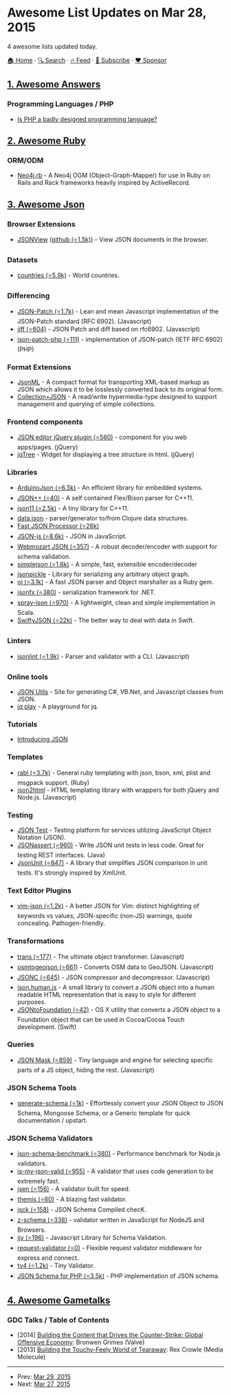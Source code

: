 # Awesome List Updates on Mar 28, 2015

4 awesome lists updated today.

[🏠 Home](/README.md) · [🔍 Search](https://www.trackawesomelist.com/search/) · [🔥 Feed](https://www.trackawesomelist.com/rss.xml) · [📮 Subscribe](https://trackawesomelist.us17.list-manage.com/subscribe?u=d2f0117aa829c83a63ec63c2f&id=36a103854c) · [❤️  Sponsor](https://github.com/sponsors/theowenyoung)



## [1. Awesome Answers](/content/cyberglot/awesome-answers/README.md)

### Programming Languages / PHP

*   [Is PHP a badly designed programming language?](http://qr.ae/QVSuX)

## [2. Awesome Ruby](/content/markets/awesome-ruby/README.md)

### ORM/ODM

*   [Neo4j.rb](http://neo4jrb.io) - A Neo4j OGM (Object-Graph-Mapper) for use in Ruby on Rails and Rack frameworks heavily inspired by ActiveRecord.

## [3. Awesome Json](/content/burningtree/awesome-json/README.md)

### Browser Extensions

*   [JSONView](https://addons.mozilla.org/en-US/firefox/addon/jsonview/) ([github (⭐1.5k)](https://github.com/bhollis/jsonview)) - View JSON documents in the browser.

### Datasets

*   [countries (⭐5.9k)](https://github.com/mledoze/countries) - World countries.

### Differencing

*   [JSON-Patch (⭐1.7k)](https://github.com/Starcounter-Jack/JSON-Patch) - Lean and mean Javascript implementation of the JSON-Patch standard (RFC 6902). (Javascript)
*   [jiff (⭐604)](https://github.com/cujojs/jiff) - JSON Patch and diff based on rfc6902. (Javascript)
*   [json-patch-php (⭐111)](https://github.com/mikemccabe/json-patch-php) - implementation of JSON-patch (IETF RFC 6902) (PHP)

### Format Extensions

*   [JsonML](http://www.jsonml.org/) - A compact format for transporting XML-based markup as JSON which allows it to be losslessly converted back to its original form.
*   [Collection+JSON](http://amundsen.com/media-types/collection/) - A read/write hypermedia-type designed to support management and querying of simple collections.

### Frontend components

*   [JSON editor jQuery plugin (⭐560)](https://github.com/DavidDurman/FlexiJsonEditor) - component for you web apps/pages. (jQuery)
*   [jqTree](http://mbraak.github.io/jqTree/) - Widget for displaying a tree structure in html. (jQuery)

### Libraries

*   [ArduinoJson (⭐6.5k)](https://github.com/bblanchon/ArduinoJson) - An efficient library for embedded systems.
*   [JSON++ (⭐40)](https://github.com/tunnuz/json) - A self contained Flex/Bison parser for C++11.
*   [json11 (⭐2.5k)](https://github.com/dropbox/json11) - A tiny library for C++11.
*   [data.json](https://github.com/clojure/data.json) - parser/generator to/from Clojure data structures.
*   [Fast JSON Processor (⭐26k)](https://github.com/alibaba/fastjson)
*   [JSON-js (⭐8.6k)](https://github.com/douglascrockford/JSON-js) - JSON in JavaScript.
*   [Webmozart JSON (⭐357)](https://github.com/webmozart/json) - A robust decoder/encoder with support for schema validation.
*   [simplejson (⭐1.6k)](https://github.com/simplejson/simplejson) - A simple, fast, extensible encoder/decoder
*   [jsonpickle](http://jsonpickle.github.io/) - Library for serializing any arbitrary object graph.
*   [oj (⭐3.1k)](https://github.com/ohler55/oj) - A fast JSON parser and Object marshaller as a Ruby gem.
*   [jsonfx (⭐380)](https://github.com/jsonfx/jsonfx) - serialization framework for .NET.
*   [spray-json (⭐970)](https://github.com/spray/spray-json) - A lightweight, clean and simple implementation in Scala.
*   [SwiftyJSON (⭐22k)](https://github.com/SwiftyJSON/SwiftyJSON) - The better way to deal with data in Swift.

### Linters

*   [jsonlint (⭐1.9k)](https://github.com/zaach/jsonlint) - Parser and validator with a CLI. (Javascript)

### Online tools

*   [JSON Utils](http://jsonutils.com/) - Site for generating C#, VB.Net, and Javascript classes from JSON.
*   [jq play](https://jqplay.org/) - A playground for jq.

### Tutorials

*   [Introducing JSON](http://json.org/)

### Templates

*   [rabl (⭐3.7k)](https://github.com/nesquena/rabl) - General ruby templating with json, bson, xml, plist and msgpack support. (Ruby)
*   [json2html](http://json2html.com/) - HTML templating library with wrappers for both jQuery and Node.js. (Javascript)

### Testing

*   [JSON Test](http://www.jsontest.com/) - Testing platform for services utilizing JavaScript Object Notation (JSON).
*   [JSONassert (⭐960)](https://github.com/skyscreamer/JSONassert) - Write JSON unit tests in less code. Great for testing REST interfaces. (Java)
*   [JsonUnit (⭐847)](https://github.com/lukas-krecan/JsonUnit) - A library that simplifies JSON comparison in unit tests. It's strongly inspired by XmlUnit.

### Text Editor Plugins

*   [vim-json (⭐1.2k)](https://github.com/elzr/vim-json) - A better JSON for Vim: distinct highlighting of keywords vs values, JSON-specific (non-JS) warnings, quote concealing. Pathogen-friendly.

### Transformations

*   [trans (⭐177)](https://github.com/gabesoft/trans) - The ultimate object transformer. (Javascript)
*   [osmtogeojson (⭐661)](https://github.com/tyrasd/osmtogeojson) - Converts OSM data to GeoJSON. (Javascript)
*   [JSONC (⭐645)](https://github.com/tcorral/JSONC) - JSON compressor and decompressor. (Javascript)
*   [json.human.js](http://marianoguerra.github.io/json.human.js/) - A small library to convert a JSON object into a human readable HTML representation that is easy to style for different purposes.
*   [JSONtoFoundation (⭐42)](https://github.com/fmscode/JSONtoFoundation) - OS X utility that converts a JSON object to a Foundation object that can be used in Cocoa/Cocoa Touch development. (Swift)

### Queries

*   [JSON Mask (⭐859)](https://github.com/nemtsov/json-mask) - Tiny language and engine for selecting specific parts of a JS object, hiding the rest. (Javascript)

### JSON Schema Tools

*   [generate-schema (⭐1k)](https://github.com/Nijikokun/generate-schema) - Effortlessly convert your JSON Object to JSON Schema, Mongoose Schema, or a Generic template for quick documentation / upstart.

### JSON Schema Validators

*   [json-schema-benchmark (⭐380)](https://github.com/ebdrup/json-schema-benchmark) - Performance benchmark for Node.js validators.
*   [is-my-json-valid (⭐955)](https://github.com/mafintosh/is-my-json-valid) - A validator that uses code generation to be extremely fast.
*   [jsen (⭐156)](https://github.com/bugventure/jsen) - A validator built for speed.
*   [themis (⭐60)](https://github.com/playlyfe/themis) - A blazing fast validator.
*   [jsck (⭐158)](https://github.com/pandastrike/jsck) - JSON Schema Compiled checK.
*   [z-schema (⭐338)](https://github.com/zaggino/z-schema) - validator written in JavaScript for NodeJS and Browsers.
*   [jjv (⭐196)](https://github.com/acornejo/jjv) - Javascript Library for Schema Validation.
*   [request-validator (⭐0)](https://github.com/bugventure/request-validator) - Flexible request validator middleware for express and connect.
*   [tv4 (⭐1.2k)](https://github.com/geraintluff/tv4) - Tiny Validator.
*   [JSON Schema for PHP (⭐3.5k)](https://github.com/justinrainbow/json-schema) - PHP implementation of JSON schema.

## [4. Awesome Gametalks](/content/hzoo/awesome-gametalks/README.md)

### GDC Talks / Table of Contents

*   \[2014] [Building the Content that Drives the Counter-Strike: Global Offensive Economy](http://gdcvault.com/play/1021349/): Bronwen Grimes (Valve)
*   \[2013] [Building the Touchy-Feely World of Tearaway](http://www.gdcvault.com/play/1017845/): Rex Crowle (Media Molecule)

---

- Prev: [Mar 29, 2015](/content/2015/03/29/README.md)
- Next: [Mar 27, 2015](/content/2015/03/27/README.md)